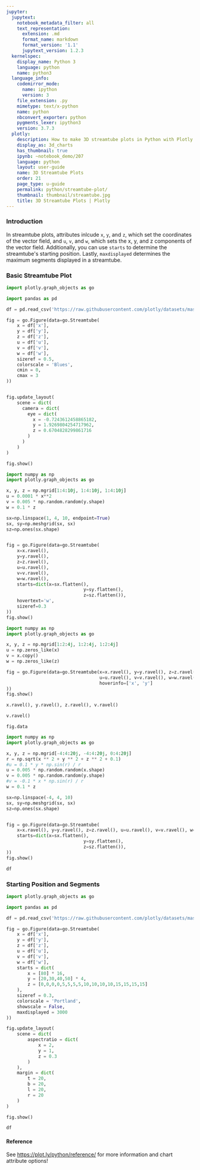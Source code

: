 ```yaml
---
jupyter:
  jupytext:
    notebook_metadata_filter: all
    text_representation:
      extension: .md
      format_name: markdown
      format_version: '1.1'
      jupytext_version: 1.2.3
  kernelspec:
    display_name: Python 3
    language: python
    name: python3
  language_info:
    codemirror_mode:
      name: ipython
      version: 3
    file_extension: .py
    mimetype: text/x-python
    name: python
    nbconvert_exporter: python
    pygments_lexer: ipython3
    version: 3.7.3
  plotly:
    description: How to make 3D streamtube plots in Python with Plotly.
    display_as: 3d_charts
    has_thumbnail: true
    ipynb: ~notebook_demo/207
    language: python
    layout: user-guide
    name: 3D Streamtube Plots
    order: 21
    page_type: u-guide
    permalink: python/streamtube-plot/
    thumbnail: thumbnail/streamtube.jpg
    title: 3D Streamtube Plots | Plotly
---
```



### Introduction


In streamtube plots, attributes inlcude `x`, `y`, and `z`, which set the coordinates of the vector field, and `u`, `v`, and `w`, which sets the x, y, and z components of the vector field. Additionally, you can use `starts` to determine the streamtube's starting position. Lastly, `maxdisplayed` determines the maximum segments displayed in a streamtube.


### Basic Streamtube Plot

```python
import plotly.graph_objects as go

import pandas as pd

df = pd.read_csv('https://raw.githubusercontent.com/plotly/datasets/master/streamtube-basic.csv')

fig = go.Figure(data=go.Streamtube(
    x = df['x'],
    y = df['y'],
    z = df['z'],
    u = df['u'],
    v = df['v'],
    w = df['w'],
    sizeref = 0.5,
    colorscale = 'Blues',
    cmin = 0,
    cmax = 3
))


fig.update_layout(
    scene = dict(
      camera = dict(
        eye = dict(
          x = -0.7243612458865182,
          y = 1.9269804254717962,
          z = 0.6704828299861716
        )
      )
    )
)

fig.show()
```

```python
import numpy as np
import plotly.graph_objects as go

x, y, z = np.mgrid[1:4:10j, 1:4:10j, 1:4:10j] 
u = 0.0001 * x**2
v = 0.005 * np.random.random(y.shape)
w = 0.1 * z

sx=np.linspace(1, 4, 10, endpoint=True)
sx, sy=np.meshgrid(sx, sx)
sz=np.ones(sx.shape)


fig = go.Figure(data=go.Streamtube(
    x=x.ravel(), 
    y=y.ravel(), 
    z=z.ravel(), 
    u=u.ravel(), 
    v=v.ravel(), 
    w=w.ravel(), 
    starts=dict(x=sx.flatten(),
                             y=sy.flatten(),
                             z=sz.flatten()),
    hovertext='w',
    sizeref=0.3
))
fig.show()
```

```python
import numpy as np
import plotly.graph_objects as go

x, y, z = np.mgrid[1:2:4j, 1:2:4j, 1:2:4j]
u = np.zeros_like(x)
v = x.copy()
w = np.zeros_like(z)

fig = go.Figure(data=go.Streamtube(x=x.ravel(), y=y.ravel(), z=z.ravel(),
                                   u=u.ravel(), v=v.ravel(), w=w.ravel(),
                                   hoverinfo=['x', 'y']
))
fig.show()
```

```python
x.ravel(), y.ravel(), z.ravel(), v.ravel()
```

```python
v.ravel()
```

```
fig.data

```

```python
import numpy as np
import plotly.graph_objects as go

x, y, z = np.mgrid[-4:4:20j, -4:4:20j, 0:4:20j] 
r = np.sqrt(x ** 2 + y ** 2 + z ** 2 + 0.1) 
#u = 0.1 * y * np.sin(r) / r 
u = 0.005 * np.random.random(x.shape)
v = 0.005 * np.random.random(y.shape)
#v = -0.1 * x * np.sin(r) / r 
w = 0.1 * z

sx=np.linspace(-4, 4, 10)
sx, sy=np.meshgrid(sx, sx)
sz=np.ones(sx.shape)


fig = go.Figure(data=go.Streamtube(
    x=x.ravel(), y=y.ravel(), z=z.ravel(), u=u.ravel(), v=v.ravel(), w=w.ravel(), 
    starts=dict(x=sx.flatten(),
                             y=sy.flatten(),
                             z=sz.flatten()),
))
fig.show()
```

```python
df
```

### Starting Position and Segments

```python
import plotly.graph_objects as go

import pandas as pd

df = pd.read_csv('https://raw.githubusercontent.com/plotly/datasets/master/streamtube-wind.csv').drop(['Unnamed: 0'],axis=1)

fig = go.Figure(data=go.Streamtube(
    x = df['x'],
    y = df['y'],
    z = df['z'],
    u = df['u'],
    v = df['v'],
    w = df['w'],
    starts = dict(
        x = [80] * 16,
        y = [20,30,40,50] * 4,
        z = [0,0,0,0,5,5,5,5,10,10,10,10,15,15,15,15]
    ),
    sizeref = 0.3,
    colorscale = 'Portland',
    showscale = False,
    maxdisplayed = 3000
))

fig.update_layout(
    scene = dict(
        aspectratio = dict(
            x = 2,
            y = 1,
            z = 0.3
        )
    ),
    margin = dict(
        t = 20,
        b = 20,
        l = 20,
        r = 20
    )
)

fig.show()
```

```python
df
```

#### Reference
See https://plot.ly/python/reference/ for more information and chart attribute options!

